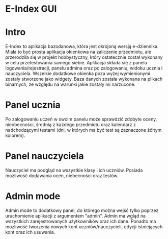 # E-Index GUI

# Intro
E-Index to aplikacja bazodanowa, która jest okrojoną wersją e-dziennika. Miała to być prosta aplikacja okienkowa na zaliczenie przedmiotu, ale przerodziła się w projekt hobbystyczny, który ostatecznie został wykonany w celu przetestowania samego siebie. Aplikacja składa się z panelu logowania/rejestracji, panelu admina oraz po zalogowaniu, widoku ucznia i nauczyciela. Wszelkie dodatkowe okienka poza wyżej wymienionymi zostały stworzone jako widgety. Baza danych została wykonana na plikach binarnych, ze względu na warunki jakie zostały mi narzucone.

# Panel ucznia
Po zalogowaniu uczeń w swoim panelu może sprawdzić zdobyte oceny, nieobecności, średnią z każdego przedmiotu oraz kalendarz z nadchodzącymi testami (dni, w których ma być test są zaznaczone żółtym kolorem).

# Panel nauczyciela
Nauczyciel ma podgląd na wszystkie klasy i ich uczniów. Posiada możliwość dodawania ocen, niebecności oraz testów.

# Admin mode
Admin mode to dodatkowy panel, do którego można wejść tylko poprzez uruchomienie aplikacji z argumentem "admin". Admin ma wgląd na wszystkich zarejestrowanych użytkowników oraz ich dane. Ponadto ma możliwość tworzenia nowych kont uczniów/nauczycieli, edycji istniejących kont oraz ich usuwania.
